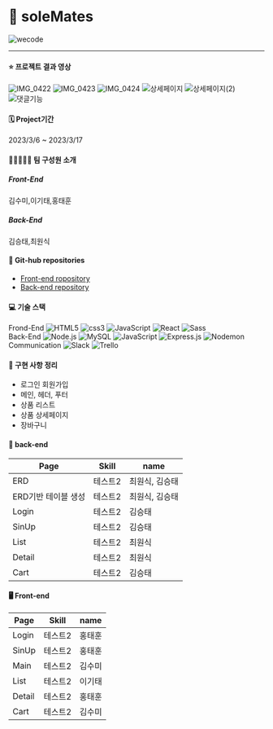 # 👟 soleMates
![wecode](https://user-images.githubusercontent.com/122140479/226254435-436a9a04-988c-4bee-967f-6761fb817f14.png)

---

#### ⭐️ 프로젝트 결과 영상

![IMG_0422](https://user-images.githubusercontent.com/89458455/226306034-81f03632-bd96-4ab8-86a4-532c25fad44f.GIF)
![IMG_0423](https://user-images.githubusercontent.com/89458455/226306078-13850f26-4a7d-4078-9e1e-009346769278.GIF)
![IMG_0424](https://user-images.githubusercontent.com/89458455/226306141-6c3009b1-a9fb-4f5c-b7f4-0ce728861f12.GIF)
![상세페이지](https://user-images.githubusercontent.com/122140479/226307166-28190a97-dbc2-4f5d-9fe8-0d754de10cea.gif)
![상세페이지(2)](https://user-images.githubusercontent.com/122140479/226307272-f6022b92-3e12-4b22-b4f3-03f28fa83c66.gif)
![댓글기능](https://user-images.githubusercontent.com/122140479/226307292-5b3ed4b5-9afc-4bc7-9522-ba1a6fe48af2.gif)



#### 🗓 Project기간

2023/3/6 ~ 2023/3/17

#### 👩‍👧👨‍👨‍👦 팀 구성원 소개

##### Front-End

김수미,이기태,홍태훈

##### Back-End

김승태,최원식

#### 📒 Git-hub repositories

- <a href="https://github.com/wecode-bootcamp-korea/43-1st-soleMates-frontend">Front-end ropository</a>
- <a href="https://github.com/wecode-bootcamp-korea/43-1st-soleMates-backend">Back-end repository</a>

#### 💻 기술 스택

Frond-End <img alt="HTML5" src ="https://img.shields.io/badge/HTML5-E34F26.svg?&style=flat-square&logo=HTML5&logoColor=white"/> <img alt="css3" src ="https://img.shields.io/badge/css3-1572B6.svg?&style=flat-square&logo=css3&logoColor=white"/> <img alt="JavaScript" src ="https://img.shields.io/badge/JavaScript-F7DF1E.svg?&style=flat-square&logo=JavaScript&logoColor=white"/> <img alt="React" src ="https://img.shields.io/badge/react-61DAFB.svg?&style=flat-square&logo=react&logoColor=white"/> <img alt="Sass" src ="https://img.shields.io/badge/sass-CC6699.svg?&style=flat-square&logo=sass&logoColor=white"/><br/>
Back-End <img alt="Node.js" src ="https://img.shields.io/badge/Node.js-339933.svg?&style=flat-square&logo=Node.js&logoColor=white"/> <img alt="MySQL" src ="https://img.shields.io/badge/MySQL-4479A1.svg?&style=flat-square&logo=MySQL&logoColor=white"/> <img alt="JavaScript" src ="https://img.shields.io/badge/JavaScript-F7DF1E.svg?&style=flat-square&logo=JavaScript&logoColor=white"/> <img alt="Express.js" src ="https://img.shields.io/badge/Express.js-000000.svg?&style=flat-square&logo=Express.js&logoColor=white"/> <img alt="Nodemon" src ="https://img.shields.io/badge/Nodemon-76D04B.svg?&style=flat-square&logo=Nodemon&logoColor=white"/> <br/>
Communication <img alt="Slack" src ="https://img.shields.io/badge/Slack-4A154B.svg?&style=flat-square&logo=MySQL&logoColor=white"/> <img alt="Trello" src ="https://img.shields.io/badge/Trello-0052CC.svg?&style=flat-square&logo=Trello&logoColor=white"/>

#### 🔨 구현 사항 정리

- 로그인 회원가입
- 메인, 헤더, 푸터
- 상품 리스트
- 상품 상세페이지
- 장바구니

#### 💾 back-end
| Page | Skill | name |
|------|---|---|
| ERD | 테스트2 | 최원식, 김승태 |
| ERD기반 테이블 생성	 | 테스트2 | 최원식, 김승태 |
| Login | 테스트2 | 김승태 |
| SinUp | 테스트2 | 김승태 |
| List | 테스트2 | 최원식 |
| Detail | 테스트2 | 최원식 |
| Cart | 테스트2 | 김승태 |


#### 🖥️ Front-end
| Page | Skill | name |
|------|---|---|
| Login | 테스트2 | 홍태훈 |
| SinUp | 테스트2 | 홍태훈 |
| Main | 테스트2 | 김수미 |
| List | 테스트2 | 이기태 |
| Detail | 테스트2 | 홍태훈 |
| Cart | 테스트2 | 김수미 |
